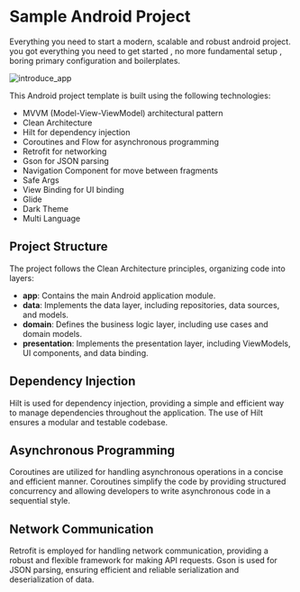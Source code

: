 # Sample Android Project

Everything you need to start a modern, scalable and robust android project.
you got everything you need to get started , no more fundamental setup , boring primary
configuration and boilerplates.

![introduce_app](app/src/main/assets/introduce_app.gif)

This Android project template is built using the following technologies:

- MVVM (Model-View-ViewModel) architectural pattern
- Clean Architecture
- Hilt for dependency injection
- Coroutines and Flow for asynchronous programming
- Retrofit for networking
- Gson for JSON parsing
- Navigation Component for move between fragments
- Safe Args
- View Binding for UI binding
- Glide
- Dark Theme
- Multi Language

## Project Structure

The project follows the Clean Architecture principles, organizing code into layers:

- **app**: Contains the main Android application module.
- **data**: Implements the data layer, including repositories, data sources, and models.
- **domain**: Defines the business logic layer, including use cases and domain models.
- **presentation**: Implements the presentation layer, including ViewModels, UI components, and data binding.

## Dependency Injection

Hilt is used for dependency injection, providing a simple and efficient way to manage dependencies throughout the application. The use of Hilt ensures a modular and testable codebase.

## Asynchronous Programming

Coroutines are utilized for handling asynchronous operations in a concise and efficient manner. Coroutines simplify the code by providing structured concurrency and allowing developers to write asynchronous code in a sequential style.

## Network Communication

Retrofit is employed for handling network communication, providing a robust and flexible framework for making API requests. Gson is used for JSON parsing, ensuring efficient and reliable serialization and deserialization of data.
